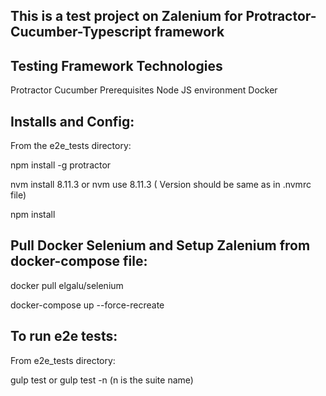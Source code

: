 This is a test project on Zalenium for Protractor-Cucumber-Typescript framework
-------------------------------

Testing Framework Technologies
-------------------------------
Protractor
Cucumber
Prerequisites
Node JS environment Docker

Installs and Config:
-----------------------
From the e2e_tests directory:

npm install -g protractor

nvm install 8.11.3 or nvm use 8.11.3 ( Version should be same as in .nvmrc file)

npm install

Pull Docker Selenium and Setup Zalenium from docker-compose file:
-----------------------------------------------------------------
docker pull elgalu/selenium

docker-compose up --force-recreate

To run e2e tests:
-----------------
From e2e_tests directory:

gulp test or gulp test -n (n is the suite name)
